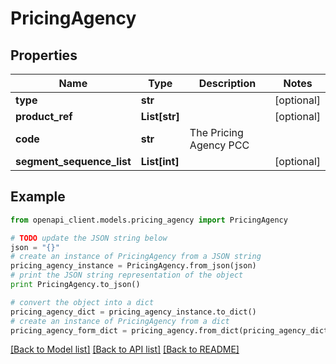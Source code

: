 # PricingAgency


## Properties
Name | Type | Description | Notes
------------ | ------------- | ------------- | -------------
**type** | **str** |  | [optional] 
**product_ref** | **List[str]** |  | [optional] 
**code** | **str** | The Pricing Agency PCC | 
**segment_sequence_list** | **List[int]** |  | [optional] 

## Example

```python
from openapi_client.models.pricing_agency import PricingAgency

# TODO update the JSON string below
json = "{}"
# create an instance of PricingAgency from a JSON string
pricing_agency_instance = PricingAgency.from_json(json)
# print the JSON string representation of the object
print PricingAgency.to_json()

# convert the object into a dict
pricing_agency_dict = pricing_agency_instance.to_dict()
# create an instance of PricingAgency from a dict
pricing_agency_form_dict = pricing_agency.from_dict(pricing_agency_dict)
```
[[Back to Model list]](../README.md#documentation-for-models) [[Back to API list]](../README.md#documentation-for-api-endpoints) [[Back to README]](../README.md)


